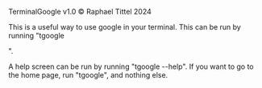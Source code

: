 TerminalGoogle v1.0
© Raphael Tittel 2024

This is a useful way to use google in your terminal. This can be run by running "tgoogle <search>".

A help screen can be run by running "tgoogle --help". If you want to go to the home page, run "tgoogle", and nothing else.
